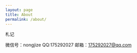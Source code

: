 ```yaml
---
layout: page
title: About
permalink: /about/
---
```

札记

微信号：nongjize
QQ:175292027
邮箱：175292027@qq.com
